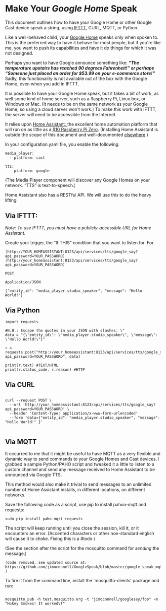 # Make Your *Google Home* Speak

This document outlines how to have your Google Home or other Google Cast device speak a string, using [IFTTT](https://ifttt.com/), CURL, MQTT, or Python.

Like a well-behaved child, your [Google Home](https://store.google.com/product/google_home) speaks only when spoken to. 
This is the preferred way to have it behave for most people, but if you're like me, you want to push its capabilities and have it do things for which it was not designed. 

Perhaps you want to have Google announce something like: ***“The temperature upstairs has reached 90 degrees Fahrenheit!” **or perhaps** “Someone just placed an order for $53.99 on your e-commerce store!”***
Sadly, this functionality is not available out of the box with the Google Home, even when you add in IFTTT.

It *is* possible to have your Google Home speak, but it takes a bit of work, as well some kind of home server, such as a Raspberry Pi, Linux box, or Windows or Mac.  (It needs to be on the same network as your Google Home, so using a cloud server won't work.)  To make this work with IFTTT, the server will need to be accessible from the Internet.

It relies upon [Home Assistant, ](https://home-assistant.io/)the excellent home automation platform that will run on as little as a [$10 Raspberry Pi Zero](https://home-assistant.io/blog/2017/05/01/home-assistant-on-raspberry-pi-zero-in-30-minutes/).  (Installing Home Assistant is outside the scope of this document and well-documented [elsewhere](https://home-assistant.io/blog/2017/05/01/home-assistant-on-raspberry-pi-zero-in-30-minutes/).)

In your configuration.yaml file, you enable the following:

```
media_player: 
  - platform: cast

tts: 
  - platform: google
```

(The Media Player component will discover any Google Homes on your network.  “TTS” is text-to-speech.)

Home Assistant also has a RESTful API.  We will use this to do the heavy lifting.

## Via IFTTT:

*Note:*
*To use IFTTT, you must have a publicly-accessible URL for Home Assistant.*
 
Create your trigger, the “If THIS” condition that you want to listen for. 
For 

```
[http://YOUR_HOMEASSISTANT:8123/api/services/tts/google_say?api_password=YOUR_PASSWORD](http://your_homeassistant:8123/api/services/tts/google_say?api_password=YOUR_PASSWORD)
```

```
POST
```

```
Application/JSON
```

```
{"entity_id": "media_player.studio_speaker", "message": "Hello World!"}
```

## Via Python

```
import requests

#N.B.: Escape the quotes in your JSON with slashes: \"
data = "{\"entity_id\": \"media_player.studio_speaker\", \"message\": \"Hello World!\"}"

r = requests.post("http://your_homeassistant:8123/api/services/tts/google_say?api_password=YOUR_PASSWORD", data)

print(r.text) #TEXT/HTML
print(r.status_code, r.reason) #HTTP
```

## Via CURL

```

curl --request POST \
  --url 'http://your_homeassistant:8123/api/services/tts/google_say?api_password=YOUR_PASSWORD' \
  --header 'Content-Type: application/x-www-form-urlencoded' 
  --form 'data={"entity_id": "media_player.studio_speaker", "message": "Hello World!" }'
  
```

## Via MQTT

It occurred to me that it might be useful to have MQTT as a very flexible and dynamic way to send commands to your Google Homes and Cast devices.  I grabbed a sample Python/PAHO script and tweaked it a little to listen to a custom channel and send any message received to Home Assistant to be announced via Google TTS.

This method would also make it trivial to send messages to an unlimited number of Home Assistant installs, in different locations, on different networks.

Save the following code as a script, use pip to install pahoo-mqtt and requests:

```
sudo pip install paho-mqtt requests
```

The script will keep running until you close the session, kill it, or it encounters an error. (Accented characters or other non-standard english will cause it to choke.  Fixing this is a #todo )

(See the section after the script for the mosquitto command for *sending* the message.)

```
(Code removed, see updated source at: https://github.com/jimoconnell/GoogleSpeak/blob/master/google_speak_mqtt.py )
```

To fire it from the command line, install the 'mosquitto-clients' package and run:
```

mosquitto_pub -h test.mosquitto.org -t "jimoconnell/googlesay/foo" -m "Hokey Smokes! It worked\!"   

```

